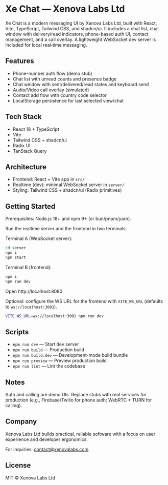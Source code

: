 # Xe Chat — Xenova Labs Ltd

Xe Chat is a modern messaging UI by Xenova Labs Ltd, built with React, Vite, TypeScript, Tailwind CSS, and shadcn/ui. It includes a chat list, chat window with delivery/read indicators, phone-based auth UI, contact management, and a call overlay. A lightweight WebSocket dev server is included for local real‑time messaging.

## Features

- Phone-number auth flow (demo stub)
- Chat list with unread counts and presence badge
- Chat window with sent/delivered/read states and keyboard send
- Audio/Video call overlay (simulated)
- Contact add flow with country code selector
- LocalStorage persistence for last selected view/chat

## Tech Stack

- React 18 + TypeScript
- Vite
- Tailwind CSS + shadcn/ui
- Radix UI
- TanStack Query

## Architecture

- Frontend: React + Vite app in `src/`
- Realtime (dev): minimal WebSocket server in `server/`
- Styling: Tailwind CSS + shadcn/ui (Radix primitives)

## Getting Started

Prerequisites: Node.js 18+ and npm 9+ (or bun/pnpm/yarn).

Run the realtime server and the frontend in two terminals:

Terminal A (WebSocket server):

```bash
cd server
npm i
npm start
```

Terminal B (frontend):

```bash
npm i
npm run dev
```

Open http://localhost:8080

Optional: configure the WS URL for the frontend with `VITE_WS_URL` (defaults to `ws://localhost:3001`).

```bash
VITE_WS_URL=ws://localhost:3001 npm run dev
```

## Scripts

- `npm run dev` — Start dev server
- `npm run build` — Production build
- `npm run build:dev` — Development-mode build bundle
- `npm run preview` — Preview production build
- `npm run lint` — Lint the codebase

## Notes

Auth and calling are demo UIs. Replace stubs with real services for production (e.g., Firebase/Twilio for phone auth; WebRTC + TURN for calling).

## Company

Xenova Labs Ltd builds practical, reliable software with a focus on user experience and developer ergonomics.

For inquiries: contact@xenovalabs.com

## License

MIT © Xenova Labs Ltd
